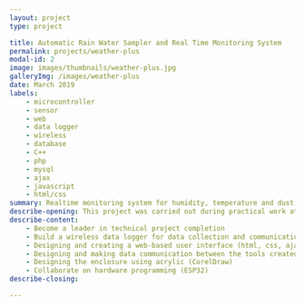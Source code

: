 ```yaml
---
layout: project
type: project

title: Automatic Rain Water Sampler and Real Time Monitoring System
permalink: projects/weather-plus
modal-id: 2
image: images/thumbnails/weather-plus.jpg
galleryImg: /images/weather-plus
date: March 2019
labels:
    - microcontroller
    - sensor
    - web
    - data logger
    - wireless
    - database
    - C++
    - php
    - mysql
    - ajax
    - javascript
    - html/css
summary: Realtime monitoring system for humidity, temperature and dust particle with wireless data logger and automatic rain water sampler.
describe-opening: This project was carried out during practical work at BMKG with the main target of the project is to make a low-cost environmental monitoring tool with a variety of features and combine it with a tool that collects rainwater automatically. The rainwater collector has a cover for the rainwater collection container which only opens when it rains. Environmental condition data collected are air humidity, ambient temperature and dust particles. This project was done by three people and the work I did 
describe-content:
    - Become a leader in technical project completion
    - Build a wireless data logger for data collection and communication tools.
    - Designing and creating a web-based user interface (html, css, ajax, javascript)
    - Designing and making data communication between the tools created with the database on a local wireless computer using wifi (C++, mysql, PHP)
    - Designing the enclosure using acrylic (CorelDraw)
    - Collaborate on hardware programming (ESP32)
describe-closing:

---
```


